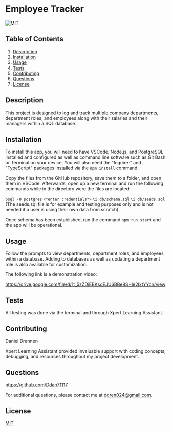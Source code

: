 # Employee Tracker

![MIT](https://img.shields.io/badge/License-MIT-yellow.svg)

## Table of Contents

1. [Description](#description)
2. [Installation](#installation)
3. [Usage](#usage)
4. [Tests](#tests)
5. [Contributing](#contributing)
6. [Questions](#questions)
7. [License](#license)

## Description

This project is designed to log and track multiple company departments, department roles, and employees along with their salaries and their managers within a SQL database.

## Installation

To install this app, you will need to have VSCode, Node.js, and PostgreSQL installed and configured as well as command line software such as Git Bash or Terminal on your device. You will also need the "Inquirer" and "TypeScript" packages installed via the `npm install` command.

Copy the files from the GitHub repository, save them to a folder, and open them in VSCode. Afterwards, open up a new terminal and run the following commands while in the directory were the files are located:

`psql -U postgres`
`<*enter credentials*>`
`\i db/schema.sql`
`\i db/seeds.sql`
(The seeds.sql file is for example and testing purposes only and is not needed if a user is using their own data from scratch).

Once schema has been established, run the command `npm run start` and the app will be operational.

## Usage

Follow the prompts to view departments, department roles, and employees within a database. Adding to databases as well
as updating a department role is also available for customization.

The following link is a demonstration video:

https://drive.google.com/file/d/1t_5zZDiEBKsdEJU6BBe8SHIe2lxtYYcn/view

## Tests

All testing was done via the terminal and through Xpert Learning Assistant.

## Contributing

Daniel Drennen

Xpert Learning Assistant provided invaluable support with coding concepts, debugging, and resources throughout my project development.

## Questions

https://github.com/Ddan71117

For additional questions, please contact me at ddren024@gmail.com.

## License

[MIT](https://opensource.org/licenses/MIT)
